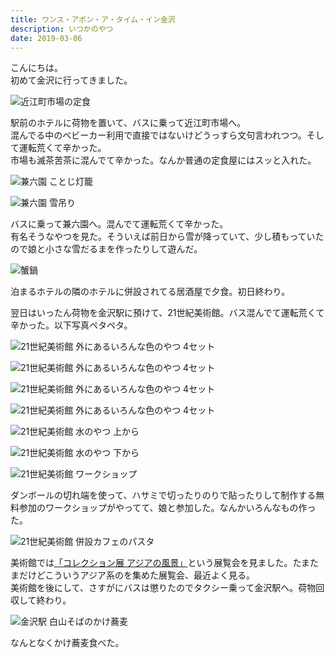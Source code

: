```yaml
---
title: ワンス・アポン・ア・タイム・イン金沢
description: いつかのやつ
date: 2019-03-06
---
```


こんにちは。  
初めて金沢に行ってきました。

![近江町市場の定食](https://lh3.googleusercontent.com/pw/AM-JKLWTWoXEKztoPCXPP-E4TZ6DCaqABCHJX6VvwRJwusi1NKWUm80oSzAPSIXRF3VDa4Wo6qS61YW4wO-ShsVp2BMUA-Cr8lB5mAl3p7rM2dmFq_wyy3_UKw-RqV8aDzI0JaM16gQsjY7tCcYd8RjSKh7fmA=w780-h1040)

駅前のホテルに荷物を置いて、バスに乗って近江町市場へ。  
混んでる中のベビーカー利用で直接ではないけどうっすら文句言われつつ。そして運転荒くて辛かった。  
市場も滅茶苦茶に混んでて辛かった。なんか普通の定食屋にはスッと入れた。

![兼六園 ことじ灯籠](https://lh3.googleusercontent.com/pw/AM-JKLVKYO92PF6yy40MODplyugjrJneSHwbiD0BP6Y-KRf8JBvN3_Xk876802qifO7ngE29Al2-BCy185-LMFC3KtZEFdvC6X6WEqtU-z24k6UD2ZsFAYAXUdALxZEteTZQOCrPpAiWwQERsFNVuoub1ahPdA=w780-h1040)

![兼六園 雪吊り](https://lh3.googleusercontent.com/pw/AM-JKLUgg3iTRezmvkKRgI7RiZN94zyEmObCCjSXEzu__QQ4ORSfpWlyQ286v7qbOBcTfuiyu-QbTNzSI-JJYvP4UUSZV-m7XODY0UrlA1CGPy2VHUbka5aaz0pxFZc71I_2dB63MT0aZn2YyYy6hsfNwwdeRw=w780-h1040)

バスに乗って兼六園へ。混んでて運転荒くて辛かった。  
有名そうなやつを見た。そういえば前日から雪が降っていて、少し積もっていたので娘と小さな雪だるまを作ったりして遊んだ。

![蟹鍋](https://lh3.googleusercontent.com/pw/AM-JKLUBehSwfADG65PmPb70I54KfHQ73LHKE-1um80U750IlW7cTsoDhjq9zdz3CqQ2lxlDGSQQFTrPqhCC7TJRA03koi9WYonOctJZ3aDCEdk2wGe8czwvKS9zFgp5x_13Nsnlvr3xkEfWtbH88YTet_BzDA=w780-h1040)

泊まるホテルの隣のホテルに併設されてる居酒屋で夕食。初日終わり。

翌日はいったん荷物を金沢駅に預けて、21世紀美術館。バス混んでて運転荒くて辛かった。以下写真ペタペタ。

![21世紀美術館 外にあるいろんな色のやつ 4セット](https://lh3.googleusercontent.com/pw/AM-JKLWij9IgHPMUR7-ayn1WN9zv4-Hgvm47pAbU_0KbQ8iqz3kR3IUQK3A75C-KUt-1EME6zMymmizXFaDLZN97F0jPPcBpf4MtlxPrgkd2E0WcNbf8K-jpGzq8b086xWFqq1sEIMEHqmTfzdt8j4ske4Hxvw=w780-h1040)

![21世紀美術館 外にあるいろんな色のやつ 4セット](https://lh3.googleusercontent.com/pw/AM-JKLVMwzPwkFXiS0RWVOaqZKOR3w0lw5eRHYFVjLs_-WbwrRtWTQ4oUauzke8nB1cOcnbPWlnpkc76JhpaS1tP9JXkBxcCdkqeZnqvjdl-_0BYAc2ODXOa-u-R4xw6Nr2bSE7KcFNvnWnmaNAeNosUacqP3w=w780-h1040)

![21世紀美術館 外にあるいろんな色のやつ 4セット](https://lh3.googleusercontent.com/pw/AM-JKLW7ldXQSzh-s__dJCWQsEMj-qDcnv0IMOONR0KQcu9N09bTkPPTRL_OCZJCSCgfzL3pkwYLvcCSCi332RdQ_8Tt_exWGEke8M5ZtQ0fIJyp52hklnRtOSxnYDsdHVbaQGPUnpyo20_MZuFYWTFO3pPgHw=w780-h1040)

![21世紀美術館 外にあるいろんな色のやつ 4セット](https://lh3.googleusercontent.com/pw/AM-JKLWtFD7yrMYriTas3kPeF7BdZ8N2qmnFUd7bX9ngfWRHzjk7mlTQoN_7a2K70SiyrEGOYc8hE7ROXPMApyElCdsNCuX5kpHaY2pJOnslctJyOckhJVxNgvnaTrjsg8Hi7HXOJsMqhUdA3WHZEADVgQp_2Q=w780-h585)

![21世紀美術館 水のやつ 上から](https://lh3.googleusercontent.com/pw/AM-JKLU3svSzMxk_pIBrVqz6PbDiI9qx9VK14aqVZtmHuGvlEcCrZO0leRbN0hg4kyHfLhdOTWQY3xecZaftiNJnGkbWv3dBdSBb9UAgw1iT7v-lrdPjl8dSmvQF4k5yhMhATWzOv9yw1Lb4Kjotx5ZGMPmjXQ=w780-h1040)

![21世紀美術館 水のやつ 下から](https://lh3.googleusercontent.com/pw/AM-JKLW6zJd69vsAZ_NGtgvwMwLJj9oni2IDKTnwy7ndfO9yDYntAmP3IqQ0FmjB7eDP09MjamA_Pg4WFq1jtfA20Ch357QIlFGNuYdNgO_-Ye54BwerEE3lEmzYl46KqdLJcqI5Jx7oWupKvKx10Y-gnlt3xA=w780-h1040)

![21世紀美術館 ワークショップ](https://lh3.googleusercontent.com/pw/AM-JKLUNlezDagfF9Mg2aOmzwhHp3TQZOzamoBL2CpHSzEHJ6Nn_g0YbnyTVyW26k6j2d5Rb87BuwztAXe-hVJ3TZXC00NBfJoubuRCRPxPHFRESPp8OrZ1FgqKHDjDanXcGoMWol6e4HcBO5fRBviyqgjqLUQ=w780-h585)

ダンボールの切れ端を使って、ハサミで切ったりのりで貼ったりして制作する無料参加のワークショップがやってて、娘と参加した。なんかいろんなもの作った。

![21世紀美術館 併設カフェのパスタ](https://lh3.googleusercontent.com/pw/AM-JKLUI9r6pwjc-0dqQ50xHsWcEjdr9piU_OtOO3g8oeuf40_UtIj86QCpNWEWuyWjTXd2NUOrS4mbagDGxH1rAD36ASn2p5Lu28VWHWISDEn7vKcfiND9OeB-XCfNJ-SwaakIkVRvzrZkCR6-cwPaNwe8osQ=w780-h1040)

美術館では[「コレクション展 アジアの風景」](https://www.kanazawa21.jp/data_list.php?g=45&d=1762)という展覧会を見ました。たまたまだけどこういうアジア系のを集めた展覧会、最近よく見る。  
美術館を後にして、さすがにバスは懲りたのでタクシー乗って金沢駅へ。荷物回収して終わり。

![金沢駅 白山そばのかけ蕎麦](https://lh3.googleusercontent.com/pw/AM-JKLXc-0AhV47Te14pDWPv2b2sqipRFB_juiQSLrNd-9YVsLyHLlqSoclCoByqOKivFh6adQBQNfna52mZjiJZ6PvqqcYwBxwlotbS8U_5JDXdfk2Vgb1SwKQgr4vnhYVA22YoN7V5--kUO9SO1DzY-XsSow=w780-h1040)

なんとなくかけ蕎麦食べた。
